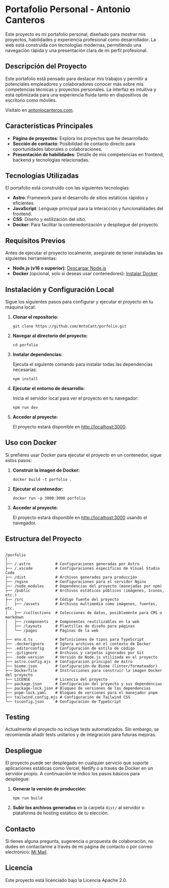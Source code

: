 # Portafolio Personal - Antonio Canteros

Este proyecto es mi portafolio personal, diseñado para mostrar mis proyectos, habilidades y experiencia profesional como desarrollador. La web está construida con tecnologías modernas, permitiendo una navegación rápida y una presentación clara de mi perfil profesional.

## Descripción del Proyecto

Este portafolio está pensado para destacar mis trabajos y permitir a potenciales empleadores y colaboradores conocer más sobre mis competencias técnicas y proyectos personales. La interfaz es intuitiva y está optimizada para una experiencia fluida tanto en dispositivos de escritorio como móviles.

Visítalo en <a href="https://antoniocanteros.com">antoniocanteros.com</a>.

## Características Principales

<ul>
  <li><strong>Página de proyectos</strong>: Explora los proyectos que he desarrollado.</li>
  <li><strong>Sección de contacto</strong>: Posibilidad de contacto directo para oportunidades laborales o colaboraciones.</li>
  <li><strong>Presentación de habilidades</strong>: Detalle de mis competencias en frontend, backend y tecnologías relacionadas.</li>
</ul>

## Tecnologías Utilizadas

El portafolio está construido con las siguientes tecnologías:

<ul>
  <li><strong>Astro</strong>: Framework para el desarrollo de sitios estáticos rápidos y eficientes.</li>
  <li><strong>JavaScript</strong>: Lenguaje principal para la interacción y funcionalidades del frontend.</li>
  <li><strong>CSS</strong>: Diseño y estilización del sitio.</li>
  <li><strong>Docker</strong>: Para facilitar la contenedorización y despliegue del proyecto.</li>
</ul>

## Requisitos Previos

Antes de ejecutar el proyecto localmente, asegúrate de tener instaladas las siguientes herramientas:

<ul>
  <li><strong>Node.js (v16 o superior)</strong>: <a href="https://nodejs.org">Descargar Node.js</a></li>
  <li><strong>Docker</strong> (opcional, solo si deseas usar contenedores): <a href="https://www.docker.com/">Instalar Docker</a></li>
</ul>

## Instalación y Configuración Local

Sigue los siguientes pasos para configurar y ejecutar el proyecto en tu máquina local:

<ol>
  <li><strong>Clonar el repositorio:</strong>
    <pre><code>git clone https://github.com/AntoCant/porfolio.git</code></pre>
  </li>

  <li><strong>Navegar al directorio del proyecto:</strong>
    <pre><code>cd porfolio</code></pre>
  </li>

  <li><strong>Instalar dependencias:</strong>
    <p>Ejecuta el siguiente comando para instalar todas las dependencias necesarias:</p>
    <pre><code>npm install</code></pre>
  </li>

  <li><strong>Ejecutar el entorno de desarrollo:</strong>
    <p>Inicia el servidor local para ver el proyecto en tu navegador:</p>
    <pre><code>npm run dev</code></pre>
  </li>

  <li><strong>Acceder al proyecto:</strong>
    <p>El proyecto estará disponible en <a href="http://localhost:3000">http://localhost:3000</a>.</p>
  </li>
</ol>

## Uso con Docker

Si prefieres usar Docker para ejecutar el proyecto en un contenedor, sigue estos pasos:

<ol>
  <li><strong>Construir la imagen de Docker:</strong>
    <pre><code>docker build -t porfolio .</code></pre>
  </li>

  <li><strong>Ejecutar el contenedor:</strong>
    <pre><code>docker run -p 3000:3000 porfolio</code></pre>
  </li>

  <li><strong>Acceder al proyecto:</strong>
    <p>El proyecto estará disponible en <a href="http://localhost:3000">http://localhost:3000</a> usando el navegador.</p>
  </li>
</ol>

## Estructura del Proyecto

<pre><code>
/porfolio
│
├── /.astro           # Configuraciones generadas por Astro
├── /.vscode          # Configuraciones específicas de Visual Studio Code
├── /dist             # Archivos generados para producción
├── /nginx            # Configuraciones para el servidor Nginx
├── /node_modules     # Dependencias del proyecto (manejadas por npm)
├── /public           # Archivos estáticos públicos (imágenes, íconos, etc.)
├── /src              # Código fuente del proyecto
│   ├── /assets       # Archivos multimedia como imágenes, fuentes, etc.
│   ├── /collections  # Colecciones de datos, posiblemente para CMS o markdown
│   ├── /components   # Componentes reutilizables en la web
│   ├── /layouts      # Plantillas de diseño para páginas
│   └── /pages        # Páginas de la web
│
├── env.d.ts          # Definiciones de tipos para TypeScript
├── .dockerignore     # Ignora archivos en el contexto de Docker
├── .editorconfig     # Configuración de estilo de código
├── .gitignore        # Archivos y carpetas ignorados por Git
├── .node-version     # Versión de Node.js utilizada en el proyecto
├── astro.config.mjs  # Configuración principal de Astro
├── biome.json        # Configuración de Biome (linter/formateador)
├── Dockerfile        # Instrucciones para construir la imagen Docker del proyecto
├── LICENSE           # Licencia del proyecto
├── package.json      # Configuración del proyecto y sus dependencias
├── package-lock.json # Bloqueo de versiones de las dependencias
├── pnpm-lock.yaml    # Bloqueo de versiones para el manejador pnpm
├── tailwind.config.mjs # Configuración de Tailwind CSS
└── tsconfig.json     # Configuración de TypeScript
</code></pre>


## Testing

<p>Actualmente el proyecto no incluye tests automatizados. Sin embargo, se recomienda añadir tests unitarios y de integración para futuras mejoras.</p>

## Despliegue

<p>El proyecto puede ser desplegado en cualquier servicio que soporte aplicaciones estáticas como Vercel, Netlify o a través de Docker en un servidor propio. A continuación te indico los pasos básicos para despliegue:</p>

<ol>
  <li><strong>Generar la versión de producción:</strong>
    <pre><code>npm run build</code></pre>
  </li>

  <li><strong>Subir los archivos generados</strong> en la carpeta <code>dist/</code> al servidor o plataforma de hosting estático de tu elección.</li>
</ol>

## Contacto

<p>Si tienes alguna pregunta, sugerencia o propuesta de colaboración, no dudes en contactarme a través de mi página de contacto o por correo electrónico: <a href="mailto:antonio.canteros.alberto@gmailcom">Mi Mail</a>.</p>

## Licencia

<p>Este proyecto está licenciado bajo la Licencia Apache 2.0.</p>
